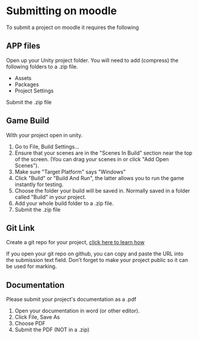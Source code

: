 # Submitting on moodle 
To submit a project on moodle it requires the following

## APP files
Open up your Unity project folder. You will need to add (compress) the following folders to a .zip file.
* Assets
* Packages
* Project Settings

Submit the .zip file

## Game Build
With your project open in unity.
1. Go to File, Build Settings...
2. Ensure that your scenes are in the "Scenes In Build" section near the top of the screen. (You can drag your scenes in or click "Add Open Scenes").
3. Make sure "Target Platform" says "Windows"
4. Click "Build" or "Build And Run", the latter allows you to run the game instantly for testing.
5. Choose the folder your build will be saved in. Normally saved in a folder called "Build" in your project.
6. Add your whole build folder to a .zip file.
7. Submit the .zip file

## Git Link
Create a git repo for your project, [click here to learn how](https://github.com/CapelaGames/csProgrammingBasics/blob/main/git.md)

If you open your git repo on github, you can copy and paste the URL into the submission text field. Don't forget to make your project public so it can be used for marking.

## Documentation
Please submit your project's documentation as a .pdf
1. Open your documentation in word (or other editor).
2. Click File, Save As
3. Choose PDF
4. Submit the PDF (NOT in a .zip)
